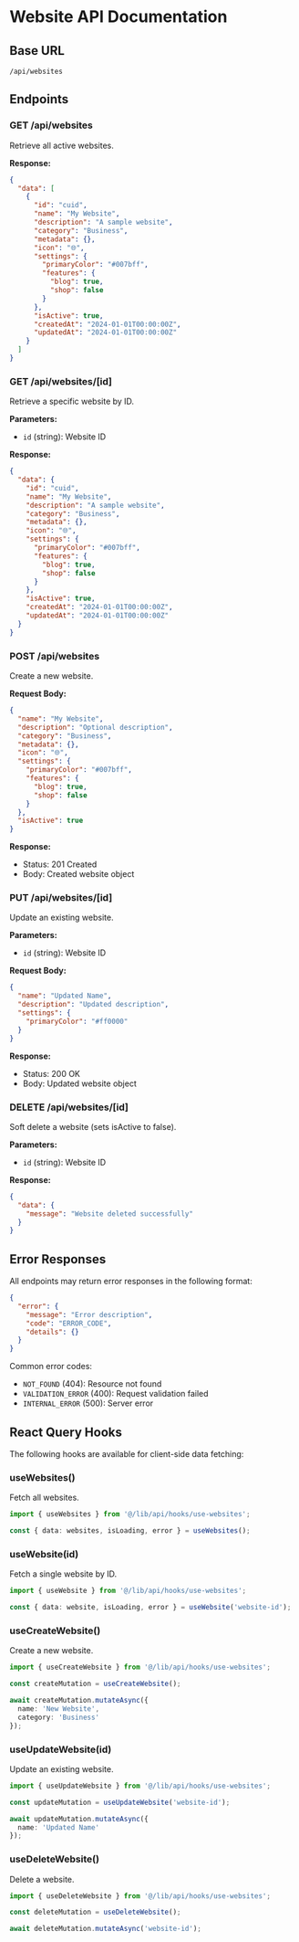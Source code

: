 # Website API Documentation

## Base URL
`/api/websites`

## Endpoints

### GET /api/websites
Retrieve all active websites.

**Response:**
```json
{
  "data": [
    {
      "id": "cuid",
      "name": "My Website",
      "description": "A sample website",
      "category": "Business",
      "metadata": {},
      "icon": "🌐",
      "settings": {
        "primaryColor": "#007bff",
        "features": {
          "blog": true,
          "shop": false
        }
      },
      "isActive": true,
      "createdAt": "2024-01-01T00:00:00Z",
      "updatedAt": "2024-01-01T00:00:00Z"
    }
  ]
}
```

### GET /api/websites/[id]
Retrieve a specific website by ID.

**Parameters:**
- `id` (string): Website ID

**Response:**
```json
{
  "data": {
    "id": "cuid",
    "name": "My Website",
    "description": "A sample website",
    "category": "Business",
    "metadata": {},
    "icon": "🌐",
    "settings": {
      "primaryColor": "#007bff",
      "features": {
        "blog": true,
        "shop": false
      }
    },
    "isActive": true,
    "createdAt": "2024-01-01T00:00:00Z",
    "updatedAt": "2024-01-01T00:00:00Z"
  }
}
```

### POST /api/websites
Create a new website.

**Request Body:**
```json
{
  "name": "My Website",
  "description": "Optional description",
  "category": "Business",
  "metadata": {},
  "icon": "🌐",
  "settings": {
    "primaryColor": "#007bff",
    "features": {
      "blog": true,
      "shop": false
    }
  },
  "isActive": true
}
```

**Response:**
- Status: 201 Created
- Body: Created website object

### PUT /api/websites/[id]
Update an existing website.

**Parameters:**
- `id` (string): Website ID

**Request Body:**
```json
{
  "name": "Updated Name",
  "description": "Updated description",
  "settings": {
    "primaryColor": "#ff0000"
  }
}
```

**Response:**
- Status: 200 OK
- Body: Updated website object

### DELETE /api/websites/[id]
Soft delete a website (sets isActive to false).

**Parameters:**
- `id` (string): Website ID

**Response:**
```json
{
  "data": {
    "message": "Website deleted successfully"
  }
}
```

## Error Responses

All endpoints may return error responses in the following format:

```json
{
  "error": {
    "message": "Error description",
    "code": "ERROR_CODE",
    "details": {}
  }
}
```

Common error codes:
- `NOT_FOUND` (404): Resource not found
- `VALIDATION_ERROR` (400): Request validation failed
- `INTERNAL_ERROR` (500): Server error

## React Query Hooks

The following hooks are available for client-side data fetching:

### useWebsites()
Fetch all websites.

```typescript
import { useWebsites } from '@/lib/api/hooks/use-websites';

const { data: websites, isLoading, error } = useWebsites();
```

### useWebsite(id)
Fetch a single website by ID.

```typescript
import { useWebsite } from '@/lib/api/hooks/use-websites';

const { data: website, isLoading, error } = useWebsite('website-id');
```

### useCreateWebsite()
Create a new website.

```typescript
import { useCreateWebsite } from '@/lib/api/hooks/use-websites';

const createMutation = useCreateWebsite();

await createMutation.mutateAsync({
  name: 'New Website',
  category: 'Business'
});
```

### useUpdateWebsite(id)
Update an existing website.

```typescript
import { useUpdateWebsite } from '@/lib/api/hooks/use-websites';

const updateMutation = useUpdateWebsite('website-id');

await updateMutation.mutateAsync({
  name: 'Updated Name'
});
```

### useDeleteWebsite()
Delete a website.

```typescript
import { useDeleteWebsite } from '@/lib/api/hooks/use-websites';

const deleteMutation = useDeleteWebsite();

await deleteMutation.mutateAsync('website-id');
```